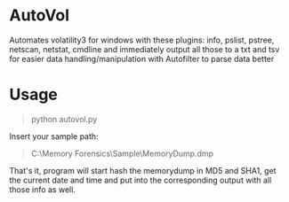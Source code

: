 # AutoVol
Automates volatility3 for windows with these plugins: info, pslist, pstree, netscan, netstat, cmdline and immediately output all those to a txt and tsv for easier data handling/manipulation with Autofilter to parse data better

# Usage
> python autovol.py

Insert your sample path: 
> C:\Memory Forensics\Sample\MemoryDump.dmp

That's it, program will start hash the memorydump in MD5 and SHA1, get the current date and time and put into the corresponding output with all those info as well.
